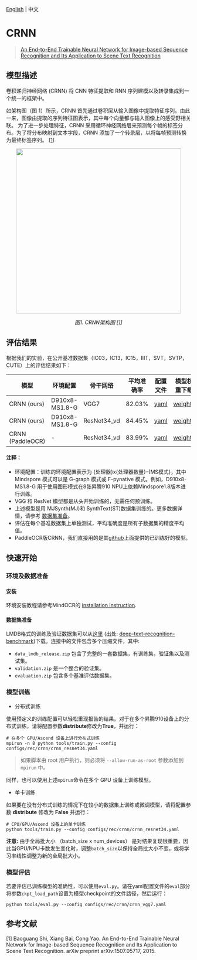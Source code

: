 [English](https://github.com/mindspore-lab/mindocr/blob/main/configs/rec/crnn/README.md) | 中文

# CRNN
<!--- Guideline: use url linked to abstract in ArXiv instead of PDF for fast loading.  -->

> [An End-to-End Trainable Neural Network for Image-based Sequence
Recognition and Its Application to Scene Text Recognition](https://https://arxiv.org/abs/1507.05717)

## 模型描述
<!--- Guideline: Introduce the model and architectures. Cite if you use/adopt paper explanation from others. -->

卷积递归神经网络 (CRNN) 将 CNN 特征提取和 RNN 序列建模以及转录集成到一个统一的框架中。

如架构图（图 1）所示，CRNN 首先通过卷积层从输入图像中提取特征序列。由此一来，图像由提取的序列特征图表示，其中每个向量都与输入图像上的感受野相关联。 为了进一步处理特征，CRNN 采用循环神经网络层来预测每个帧的标签分布。为了将分布映射到文本字段，CRNN 添加了一个转录层，以将每帧预测转换为最终标签序列。 [<a href="#references">1</a>]

<!--- Guideline: If an architecture table/figure is available in the paper, put one here and cite for intuitive illustration. -->

<p align="center">
  <img src="https://user-images.githubusercontent.com/26082447/224601239-a569a1d4-4b29-4fa8-804b-6690cb50caef.PNG" width=450 />
</p>
<p align="center">
  <em> 图1. CRNN架构图 [<a href="#references">1</a>] </em>
</p>

## 评估结果
<!--- Guideline:
Table Format:
- Model: model name in lower case with _ seperator.
- Context: Training context denoted as {device}x{pieces}-{MS mode}, where mindspore mode can be G - graph mode or F - pynative mode with ms function. For example, D910x8-G is for training on 8 pieces of Ascend 910 NPU using graph mode.
- Top-1 and Top-5: Keep 2 digits after the decimal point.
- Params (M): # of model parameters in millions (10^6). Keep 2 digits after the decimal point
- Recipe: Training recipe/configuration linked to a yaml config file. Use absolute url path.
- Download: url of the pretrained model weights. Use absolute url path.
-->

根据我们的实验，在公开基准数据集（IC03，IC13，IC15，IIIT，SVT，SVTP，CUTE）上的评估结果如下：

<div align="center">

| **模型** | **环境配置** |**骨干网络** | **平均准确率**  | **配置文件** | **模型权重下载** | 
|-----------|--------------|------------------|------------|--------------| ------ |
| CRNN (ours)    | D910x8-MS1.8-G | VGG7       | 82.03%         | [yaml](https://github.com/mindspore-lab/mindocr/blob/main/configs/rec/crnn/crnn_vgg7.yaml)     | [weights](https://download.mindspore.cn/toolkits/mindocr/crnn/crnn_vgg7-ea7e996c.ckpt)     |
| CRNN (ours)    | D910x8-MS1.8-G | ResNet34_vd   | 84.45%         | [yaml](https://github.com/mindspore-lab/mindocr/blob/main/configs/rec/crnn/crnn_resnet34.yaml) | [weights](https://download.mindspore.cn/toolkits/mindocr/crnn/crnn_resnet34-83f37f07.ckpt) |
| CRNN (PaddleOCR) | - | ResNet34_vd | 83.99% | [yaml](https://github.com/PaddlePaddle/PaddleOCR/blob/release/2.6/configs/rec/rec_r34_vd_none_bilstm_ctc.yml) | [weights](https://paddleocr.bj.bcebos.com/dygraph_v2.0/en/rec_r34_vd_none_bilstm_ctc_v2.0_train.tar) |

</div>

#### 注释：
- 环境配置：训练的环境配置表示为 {处理器}x{处理器数量}-{MS模式}，其中 Mindspore 模式可以是 G-graph 模式或 F-pynative 模式。例如，D910x8-MS1.8-G 用于使用图形模式在8张昇腾910 NPU上依赖Mindspore1.8版本进行训练。
- VGG 和 ResNet 模型都是从头开始训练的，无需任何预训练。
- 上述模型是用 MJSynth(MJ)和 SynthText(ST)数据集训练的。更多数据详情，请参考 [数据集准备](#数据集准备)。
- 评估在每个基准数据集上单独测试，平均准确度是所有子数据集的精度平均值。
- PaddleOCR版CRNN，我们直接用的是其[github](https://github.com/PaddlePaddle/PaddleOCR/blob/release/2.6/doc/doc_en/algorithm_rec_crnn_en.md)上面提供的已训练好的模型。


## 快速开始
### 环境及数据准备

#### 安装
环境安装教程请参考MindOCR的 [installation instruction](https://github.com/mindspore-lab/mindocr#installation).

#### 数据集准备
LMDB格式的训练及验证数据集可以从[这里](https://www.dropbox.com/sh/i39abvnefllx2si/AAAbAYRvxzRp3cIE5HzqUw3ra?dl=0) (出处: [deep-text-recognition-benchmark](https://github.com/clovaai/deep-text-recognition-benchmark#download-lmdb-dataset-for-traininig-and-evaluation-from-here))下载。连接中的文件包含多个压缩文件，其中:
- `data_lmdb_release.zip` 包含了完整的一套数据集，有训练集，验证集以及测试集。
- `validation.zip` 是一个整合的验证集。
- `evaluation.zip` 包含多个基准评估数据集。

### 模型训练
<!--- Guideline: Avoid using shell script in the command line. Python script preferred. -->

* 分布式训练

使用预定义的训练配置可以轻松重现报告的结果。对于在多个昇腾910设备上的分布式训练，请将配置参数**distribute**修改为**True**，并运行：

```shell
# 在多个 GPU/Ascend 设备上进行分布式训练
mpirun -n 8 python tools/train.py --config configs/rec/crnn/crnn_resnet34.yaml
```
> 如果脚本由 root 用户执行，则必须将 `--allow-run-as-root` 参数添加到 `mpirun` 中。

同样，也可以使用上述`mpirun`命令在多个 GPU 设备上训练模型。


* 单卡训练

如果要在没有分布式训练的情况下在较小的数据集上训练或微调模型，请将配置参数 **distribute** 修改为 **False** 并运行：

```shell
# CPU/GPU/Ascend 设备上的单卡训练
python tools/train.py --config configs/rec/crnn/crnn_resnet34.yaml
```

**注意:**  由于全局批大小 （batch_size x num_devices） 是对结果复现很重要，因此当GPU/NPU卡数发生变化时，调整`batch_size`以保持全局批大小不变，或将学习率线性调整为新的全局批大小。

### 模型评估

若要评估已训练模型的准确性，可以使用`eval.py`。请在yaml配置文件的`eval`部分将参数`ckpt_load_path`设置为模型checkpoint的文件路径，然后运行：

```
python tools/eval.py --config configs/rec/crnn/crnn_vgg7.yaml
```

## 参考文献
<!--- Guideline: Citation format GB/T 7714 is suggested. -->

[1] Baoguang Shi, Xiang Bai, Cong Yao. An End-to-End Trainable Neural Network for Image-based Sequence Recognition and Its Application to Scene Text Recognition. arXiv preprint arXiv:1507.05717, 2015.
